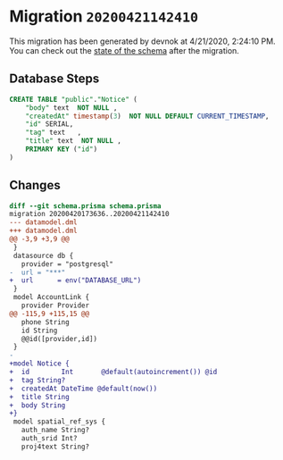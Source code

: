 # Migration `20200421142410`

This migration has been generated by devnok at 4/21/2020, 2:24:10 PM.
You can check out the [state of the schema](./schema.prisma) after the migration.

## Database Steps

```sql
CREATE TABLE "public"."Notice" (
    "body" text  NOT NULL ,
    "createdAt" timestamp(3)  NOT NULL DEFAULT CURRENT_TIMESTAMP,
    "id" SERIAL,
    "tag" text   ,
    "title" text  NOT NULL ,
    PRIMARY KEY ("id")
) 
```

## Changes

```diff
diff --git schema.prisma schema.prisma
migration 20200420173636..20200421142410
--- datamodel.dml
+++ datamodel.dml
@@ -3,9 +3,9 @@
 }
 datasource db {
   provider = "postgresql"
-  url = "***"
+  url      = env("DATABASE_URL")
 }
 model AccountLink {
   provider Provider
@@ -115,9 +115,15 @@
   phone String
   id String
   @@id([provider,id])
 }
-
+model Notice {
+  id        Int       @default(autoincrement()) @id
+  tag String?
+  createdAt DateTime @default(now())
+  title String
+  body String
+}
 model spatial_ref_sys {
   auth_name String?
   auth_srid Int?
   proj4text String?
```


